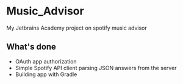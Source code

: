 # Music_Advisor
My Jetbrains Academy project on spotify music advisor


## What's done
* OAuth app authorization
* Simple Spotify API client parsing JSON answers from the server
* Building app with Gradle
